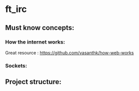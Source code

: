# ft_irc

## Must know concepts:
### How the internet works:
Great resource : https://github.com/vasanthk/how-web-works
### Sockets:

## Project structure:
